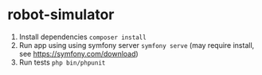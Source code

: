 # robot-simulator

1. Install dependencies `composer install`
2. Run app using using symfony server `symfony serve` (may require install, see https://symfony.com/download)
3. Run tests `php bin/phpunit`
